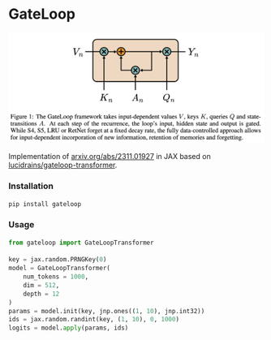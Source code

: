 # GateLoop
<img src="./gateloop.png" />

<br />

Implementation of [arxiv.org/abs/2311.01927](https://arxiv.org/abs/2311.01927) in JAX based on [lucidrains/gateloop-transformer](https://github.com/lucidrains/gateloop-transformer).

### Installation
`pip install gateloop`

### Usage
```py
from gateloop import GateLoopTransformer

key = jax.random.PRNGKey(0)
model = GateLoopTransformer(
    num_tokens = 1000, 
    dim = 512, 
    depth = 12
)
params = model.init(key, jnp.ones((1, 10), jnp.int32))
ids = jax.random.randint(key, (1, 10), 0, 1000)
logits = model.apply(params, ids)
```